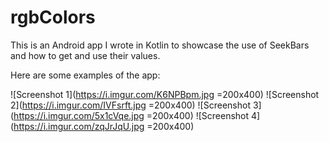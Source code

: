 # rgbColors

This is an Android app I wrote in Kotlin to showcase the use of SeekBars and how to get and use their values.

Here are some examples of the app:

![Screenshot 1](https://i.imgur.com/K6NPBpm.jpg =200x400)
![Screenshot 2](https://i.imgur.com/IVFsrft.jpg =200x400)
![Screenshot 3](https://i.imgur.com/5x1cVqe.jpg =200x400)
![Screenshot 4](https://i.imgur.com/zqJrJqU.jpg =200x400)
